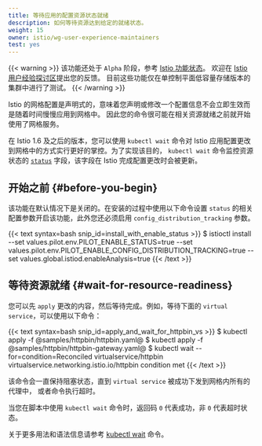 ```yaml
---
title: 等待应用的配置资源状态就绪
description: 如何等待资源达到给定的就绪状态。
weight: 15
owner: istio/wg-user-experience-maintainers
test: yes
---
```


{{< warning >}}
该功能还处于 `Alpha` 阶段，参考 [Istio 功能状态](/zh/about/feature-stages/)。
欢迎在 [Istio 用户经验探讨区](https://discuss.istio.io/c/UX/23)提出您的反馈。
目前这些功能仅在单控制平面低容量存储版本的集群中进行了测试。
{{< /warning >}}

Istio 的网格配置是声明式的，意味着您声明或修改一个配置信息不会立即生效而是随着时间慢慢应用到网格中。
因此您的命令很可能在相关资源就绪之前就开始使用了网格服务。

在 Istio 1.6 及之后的版本，您可以使用 `kubectl wait` 命令对
Istio 应用配置更改到网格中的方式实行更好的掌控。为了实现该目的，
`kubectl wait` 命令监控资源状态的 [`status`](/zh/docs/reference/config/config-status/)
字段，该字段在 Istio 完成配置更改时会被更新。

## 开始之前 {#before-you-begin}

该功能在默认情况下是关闭的。在安装的过程中使用以下命令设置 `status`
的相关配置参数开启该功能，此外您还必须启用 `config_distribution_tracking`
参数。

{{< text syntax=bash snip_id=install_with_enable_status >}}
$ istioctl install --set values.pilot.env.PILOT_ENABLE_STATUS=true --set values.pilot.env.PILOT_ENABLE_CONFIG_DISTRIBUTION_TRACKING=true --set values.global.istiod.enableAnalysis=true
{{< /text >}}

## 等待资源就绪 {#wait-for-resource-readiness}

您可以先 `apply` 更改的内容，然后等待完成。例如，等待下面的
`virtual service`，可以使用以下命令：

{{< text syntax=bash snip_id=apply_and_wait_for_httpbin_vs >}}
$ kubectl apply -f @samples/httpbin/httpbin.yaml@
$ kubectl apply -f @samples/httpbin/httpbin-gateway.yaml@
$ kubectl wait --for=condition=Reconciled virtualservice/httpbin
virtualservice.networking.istio.io/httpbin condition met
{{< /text >}}

该命令会一直保持阻塞状态，直到 `virtual service` 被成功下发到网格内所有的代理中，
或者命令执行超时。

当您在脚本中使用 `kubectl wait` 命令时，返回码 `0` 代表成功，非 `0` 代表超时状态。

关于更多用法和语法信息请参考
[kubectl wait](https://kubernetes.io/docs/reference/generated/kubectl/kubectl-commands#wait)
命令。
